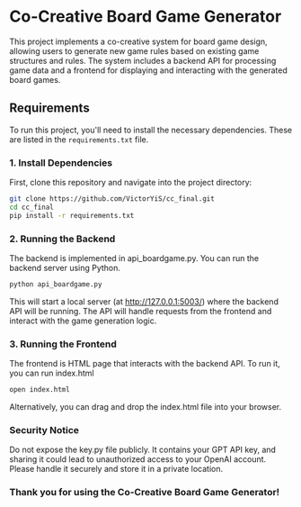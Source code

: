 # Co-Creative Board Game Generator

This project implements a co-creative system for board game design, allowing users to generate new game rules based on existing game structures and rules. The system includes a backend API for processing game data and a frontend for displaying and interacting with the generated board games.

## Requirements

To run this project, you'll need to install the necessary dependencies. These are listed in the `requirements.txt` file.

### 1. Install Dependencies

First, clone this repository and navigate into the project directory:

```bash
git clone https://github.com/VictorYiS/cc_final.git
cd cc_final
pip install -r requirements.txt
```

### 2. Running the Backend
The backend is implemented in api_boardgame.py. You can run the backend server using Python.
```bash
python api_boardgame.py
```
This will start a local server (at http://127.0.0.1:5003/) where the backend API will be running. The API will handle requests from the frontend and interact with the game generation logic.

### 3. Running the Frontend
The frontend is HTML page that interacts with the backend API. To run it, you can run index.html
```bash
open index.html
```
Alternatively, you can drag and drop the index.html file into your browser.

### Security Notice
Do not expose the key.py file publicly. It contains your GPT API key, and sharing it could lead to unauthorized access to your OpenAI account. Please handle it securely and store it in a private location.

### Thank you for using the Co-Creative Board Game Generator!





